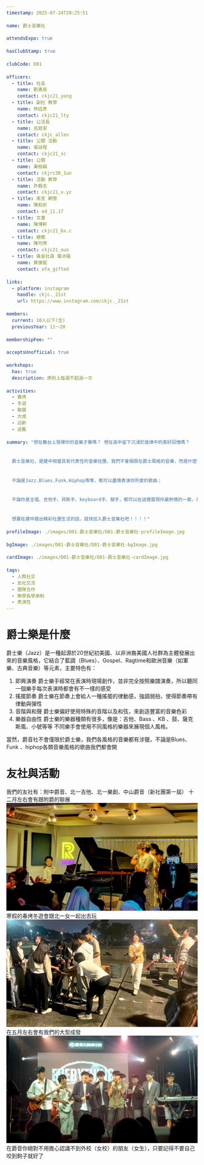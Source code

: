 ```yaml
---
timestamp: 2025-07-24T20:25:51

name: 爵士音樂社

attendsExpo: true

hasClubStamp: true

clubCode: D01

officers:
  - title: 社長
    name: 劉勇辰
    contact: ckjc21_yong
  - title: 副社 教學
    name: 林廷彥
    contact: ckjc21_lty
  - title: 公活長
    name: 呂庭安
    contact: ckjc_allen
  - title: 公關 活動
    name: 張詠程
    contact: ckjc21_sc
  - title: 公關
    name: 黃柏綸
    contact: ckjrc38_1un
  - title: 活動 教學
    name: 許毅志
    contact: ckjc21_x.yz
  - title: 美宣 網管
    name: 陳和祈
    contact: ed_11.17
  - title: 文書
    name: 陳博軒
    contact: ckjc21_bx.c
  - title: 總務
    name: 陳均齊
    contact: ckjc21_ouo
  - title: 黃金社員 電冰箱
    name: 蔡康鋐
    contact: ofa_gifted

links:
  - platform: instagram
    handle: ckjc._21st
    url: https://www.instagram.com/ckjc._21st

members:
  current: 10人以下(含)
  previousYear: 11～20

membershipFee: ""

acceptsUnofficial: true

workshops:
  has: true
  description: 原則上每週不超過一次

activities:
  - 春烤
  - 冬遊
  - 聯展
  - 大成
  - 迎新
  - 送舊

summary: "想在舞台上發揮你的音樂才華嗎？ 想在高中留下沉浸於旋律中的美好回憶嗎？


  爵士音樂社，是建中相當具有代表性的音樂社團，我們不會侷限在爵士風格的音樂，而是什麼音樂都玩！！


  不論是Jazz.Blues.Funk.Hiphop等等，都可以盡情表演你所愛的歌曲；


  不論你是主唱、吉他手、貝斯手、keyboard手、鼓手，都可以在這裡展現你最熱情的一面，為高中生活寫下精彩的一筆。


  想要在建中譜出精彩社團生活的話，就快加入爵士音樂社吧！！！！"

profileImage: ./images/D01-爵士音樂社/D01-爵士音樂社-profileImage.jpg

bgImage: ./images/D01-爵士音樂社/D01-爵士音樂社-bgImage.jpg

cardImage: ./images/D01-爵士音樂社/D01-爵士音樂社-cardImage.jpg

tags:
  - 人際社交
  - 友社交流
  - 團隊合作
  - 無學長學弟制
  - 表演性
---
```


# 爵士樂是什麼

爵士樂（Jazz）是一種起源於20世紀初美國、以非洲裔美國人社群為主體發展出來的音樂風格，它結合了藍調（Blues）、Gospel、Ragtime和歐洲音樂（如軍樂、古典音樂）等元素，主要特色有：

1. 即興演奏
   爵士樂手經常在表演時現場創作，並非完全按照樂譜演奏，所以聽同一個樂手每次表演時都會有不一樣的感受
2. 搖擺節奏
   爵士樂在節奏上會給人一種搖擺的律動感，強調弱拍，使得節奏帶有律動與彈性
3. 音階與和聲
   爵士樂偏好使用特殊的音階以及和弦，來創造豐富的音樂色彩
4. 樂器自由性
   爵士樂的樂器種類有很多，像是：吉他、Bass 、KB 、鼓、薩克斯風、小號等等
   不同樂手會使用不同風格的樂器來展現個人風格。

當然，爵音社不會僅限於爵士樂，我們各風格的音樂都有涉獵，不論是Blues、Funk 、hiphop各類音樂風格的歌曲我們都會開

# 友社與活動

我們的友社有：附中爵音、北一吉他、北一樂創、中山爵音（新社團第一屆）
十二月左右會有跟附爵的聯展
![聯展照片](./images/D01-爵士音樂社/D01-爵士音樂社-content-0.jpg)
寒假的春烤冬遊會跟北一女一起出去玩
![烤肉照片](./images/D01-爵士音樂社/D01-爵士音樂社-content-1.jpg)
在五月左右會有我們的大型成發
![成發照片](./images/D01-爵士音樂社/D01-爵士音樂社-content-2.jpg)
在爵音你絕對不用擔心認識不到外校（女校）的朋友（女生），只要記得不要自己咬到鉤子就好了
